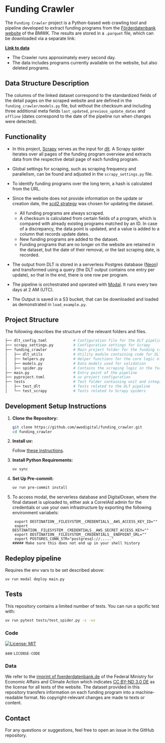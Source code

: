# Funding Crawler

The `Funding Crawler` project is a Python-based web crawling tool and pipeline developed to extract funding programs from the [Förderdatenbank website](https://www.foerderdatenbank.de/FDB/DE/Home/home.html) of the BMWK. The results are stored in a `.parquet` file, which can be downloaded via a separate link:

**[Link to data](https://foerderdatenbankdump.fra1.cdn.digitaloceanspaces.com/data/data.zip)**

- The Crawler runs approximately every second day.
- The data includes programs currently available on the website, but also deleted programs.

## Data Structure Description

The columns of the linked dataset correspond to the standardized fields of the detail pages on the scraped website and are defined in the `funding_crawler/models.py` file, but without the checksum and including three additional meta fields `last_updated`, `previous_update_dates` and `offline` (dates correspond to the date of the pipeline run when changes were detected).

## Functionality

- In this project, [Scrapy](https://scrapy.org/) serves as the input for [dlt](https://dlthub.com/). A Scrapy spider iterates over all pages of the funding program overview and extracts data from the respective detail page of each funding program.

- Global settings for scraping, such as scraping frequency and parallelism, can be found and adjusted in the `scrapy_settings.py` file.

- To identify funding programs over the long term, a hash is calculated from the URL.

- Since the website does not provide information on the update or creation date, the [scd2 strategy](https://dlthub.com/docs/general-usage/incremental-loading#scd2-strategy) was chosen for updating the dataset.
    - All funding programs are always scraped.
    - A checksum is calculated from certain fields of a program, which is compared with already existing programs matched by an ID. In case of a discrepancy, the data point is updated, and a value is added to a column that records update dates.
    - New funding programs are added to the dataset.
    - Funding programs that are no longer on the website are retained in the dataset, but the date of their removal, or the last scraping date, is recorded.

- The output from DLT is stored in a serverless Postgres database ([Neon](https://neon.tech/)) and transformed using a query (the DLT output contains one entry per update), so that in the end, there is one row per program.

- The pipeline is orchestrated and operated with [Modal](https://modal.com/). It runs every two days at 2 AM (UTC).

- The Output is saved in a S3 bucket, that can be downloaded and loaded as demonstrated in `load_example.py`.


## Project Structure

The following describes the structure of the relevant folders and files.

```bash
├── dlt_config.toml            # Configuration file for the DLT pipeline
├── scrapy_settings.py         # Configuration settings for Scrapy
├── funding_crawler            # Main project folder for the funding crawler Python code
│   ├── dlt_utils              # Utility module containing code for DLT to use Scrapy as a resource
│   ├── helpers.py             # Helper functions for the core logic of the crawler
│   ├── models.py              # Data models used for validation
│   ├── spider.py              # Contains the scraping logic in the form of a Scrapy spider
├── main.py                    # Entry point of the pipeline
├── pyproject.toml             # uv project configuration
├── tests                      # Test folder containing unit and integration tests
│   ├── test_dlt               # Tests related to the DLT pipeline
│   └── test_scrapy            # Tests related to Scrapy spiders
```

## Development Setup Instructions

1. **Clone the Repository:**

   ```bash
   git clone https://github.com/awodigital/funding_crawler.git
   cd funding_crawler
   ```

2. **Install uv:**

   Follow [these instructions](https://docs.astral.sh/uv/getting-started/installation/).

3. **Install Python Requirements:**

   ```bash
   uv sync
   ```

4. **Set Up Pre-commit:**

   ```bash
   uv run pre-commit install
   ```

5. To access modal, the serverless database and DigitalOcean, where the final dataset is uploaded to, either ask a CorrelAid admin for the credentials or use your own infrastructure by exporting the following environment variabels:
    ```
     export DESTINATION__FILESYSTEM__CREDENTIALS__AWS_ACCESS_KEY_ID=""
     export DESTINATION__FILESYSTEM__CREDENTIALS__AWS_SECRET_ACCESS_KEY=""
     export DESTINATION__FILESYSTEM__CREDENTIALS__ENDPOINT_URL=""
     export POSTGRES_CONN_STR="postgresql://....."
    ##### Make sure this does not end up in your shell history
    ```
## Redeploy pipeline
Requires the env vars to be set described above:
```
uv run modal deploy main.py
```

## Tests
This repository contains a limited number of tests.
You can run a spcific test with:

```bash
uv run pytest tests/test_spider.py -s -vv
```

### Code 

[![License: MIT](https://img.shields.io/badge/License-MIT-yellow.svg)](https://opensource.org/licenses/MIT)

see `LICENSE-CODE`

### Data 

We refer to the [imprint of foerderdatenbank.de](https://www.foerderdatenbank.de/FDB/DE/Meta/Impressum/impressum.html) of the Federal Ministry for Economic Affairs and Climate Action which indicates [CC BY-ND 3.0 DE](https://creativecommons.org/licenses/by-nd/3.0/de/deed.de) as the license for all texts of the website. The dataset provided in this repository transfers information on each funding program into a machine-readable format. No copyright-relevant changes are made to texts or content.

## Contact

For any questions or suggestions, feel free to open an issue in the GitHub repository.
